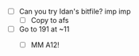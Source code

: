 - [ ] Can you try Idan's bitfile? imp imp
  - [ ] Copy to afs
- [ ] Go to 191 at ~11
  - [ ] MM A12!
  
